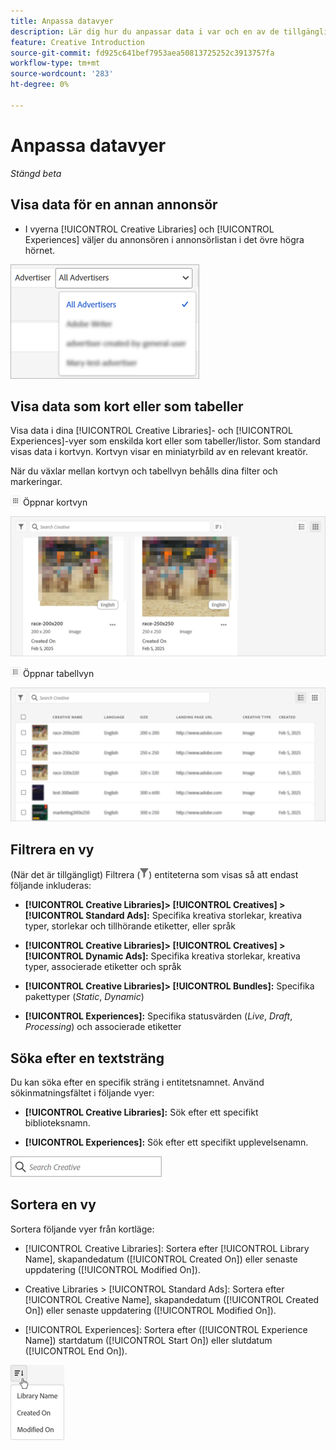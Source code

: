 ```yaml
---
title: Anpassa datavyer
description: Lär dig hur du anpassar data i var och en av de tillgängliga vyerna.
feature: Creative Introduction
source-git-commit: fd925c641bef7953aea50813725252c3913757fa
workflow-type: tm+mt
source-wordcount: '283'
ht-degree: 0%

---
```


# Anpassa datavyer

*Stängd beta*

## Visa data för en annan annonsör

* I vyerna [!UICONTROL Creative Libraries] och [!UICONTROL Experiences] väljer du annonsören i annonsörlistan i det övre högra hörnet.

![Exempel på en annonsörlista](/help/creative/assets/advertiser.png "Exempel på en annonsörlista")

## Visa data som kort eller som tabeller

Visa data i dina [!UICONTROL Creative Libraries]- och [!UICONTROL Experiences]-vyer som enskilda kort eller som tabeller/listor. Som standard visas data i kortvyn. Kortvyn visar en miniatyrbild av en relevant kreatör.

När du växlar mellan kortvyn och tabellvyn behålls dina filter och markeringar.

![Kortvyn](/help/creative/assets/card-view-button.png "Kortvyn") Öppnar kortvyn

![Exempel på en kortvy](/help/creative/assets/card-view-example.png "Exempel på en kortvy")

![Tabell-/listvy](/help/creative/assets/table-view-button.png "Tabellvy") Öppnar tabellvyn

![Exempel på en tabellvy](/help/creative/assets/table-view-example.png "Exempel på en tabellvy")

<!-- not implemented as of 11-26:
In card view, you can increase or decrease the size of the cards.

In either view, you can:

Include all creative variations in the view. [Experiences view?]

Refresh the pane to see any changes that other users have made.
-->

## Filtrera en vy

(När det är tillgängligt) Filtrera (![Filterknapp](/help/creative/assets/filter.png "Filterknapp")) entiteterna som visas så att endast följande inkluderas:

* **[!UICONTROL Creative Libraries]> [!UICONTROL Creatives] > [!UICONTROL Standard Ads]:** Specifika kreativa storlekar, kreativa typer, storlekar och tillhörande etiketter, eller språk

* **[!UICONTROL Creative Libraries]> [!UICONTROL Creatives] > [!UICONTROL Dynamic Ads]:** Specifika kreativa storlekar, kreativa typer, associerade etiketter och språk

* **[!UICONTROL Creative Libraries]> [!UICONTROL Bundles]:** Specifika pakettyper (*Static*, *Dynamic*)

* **[!UICONTROL Experiences]:** Specifika statusvärden (*Live*, *Draft*, *Processing*) och associerade etiketter

<!-- Only available to non-admin users in Phase 1

* **[!UICONTROL Feeds] > [!UICONTROL Catalog]:** Specific library [??? different than the statuses for the Template tab, which I'd expect to show something different anyway] statuses (*Active*, *Inactive*, *Deleted*)

* **[!UICONTROL Feeds] > [!UICONTROL Job Status]:** Specific statuses (*Created*, *Queued*, *Running*, *Finished*)

* **[!UICONTROL Feeds] > [!UICONTROL Template]:** Specific library [???] statuses (*Active*, *Archived*)

* **[!UICONTROL Ad Templates]:** Specific creative sizes and template types (*Static*, *Dynamic*)

-->

## Söka efter en textsträng

Du kan söka efter en specifik sträng i entitetsnamnet. Använd sökinmatningsfältet i följande vyer:

* **[!UICONTROL Creative Libraries]:** Sök efter ett specifikt biblioteksnamn.

* **[!UICONTROL Experiences]:** Sök efter ett specifikt upplevelsenamn.

![Exempel på sökinmatningsfält](/help/creative/assets/search-field.png "Exempel på sökinmatningsfält")

## Sortera en vy

Sortera följande vyer från kortläge:

* [!UICONTROL Creative Libraries]: Sortera efter [!UICONTROL Library Name], skapandedatum ([!UICONTROL Created On]) eller senaste uppdatering ([!UICONTROL Modified On]).

* Creative Libraries > [!UICONTROL Standard Ads]: Sortera efter [!UICONTROL Creative Name], skapandedatum ([!UICONTROL Created On]) eller senaste uppdatering ([!UICONTROL Modified On]).

* [!UICONTROL Experiences]: Sortera efter ([!UICONTROL Experience Name]) startdatum ([!UICONTROL Start On]) eller slutdatum ([!UICONTROL End On]).

![Exempel på sorteringsalternativ](/help/creative/assets/sort.png "Exempel på sorteringsalternativ")
